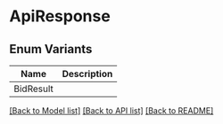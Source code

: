 # ApiResponse

## Enum Variants

| Name      | Description |
| --------- | ----------- |
| BidResult |             |

[[Back to Model list]](../README.md#documentation-for-models) [[Back to API list]](../README.md#documentation-for-api-endpoints) [[Back to README]](../README.md)
